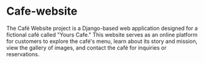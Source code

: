 # Cafe-website
The Café Website project is a Django-based web application designed for a fictional café called "Yours Cafe." This website serves as an online platform for customers to explore the café's menu, learn about its story and mission, view the gallery of images, and contact the café for inquiries or reservations.

